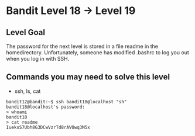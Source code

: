 # Bandit Level 18 → Level 19
## Level Goal
The password for the next level is stored in a file readme in the homedirectory. Unfortunately, someone has modified .bashrc to log you out when you log in with SSH.

## Commands you may need to solve this level
- ssh, ls, cat
```
bandit12@bandit:~$ ssh bandit18@localhost "sh"
bandit18@localhost's password: 
> whoami
bandit18
> cat readme
IueksS7Ubh8G3DCwVzrTd8rAVOwq3M5x
```
